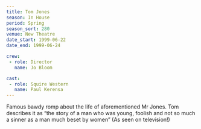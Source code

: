 ```yaml
---
title: Tom Jones
season: In House
period: Spring
season_sort: 280
venue: New Theatre
date_start: 1999-06-22
date_end: 1999-06-24

crew: 
 - role: Director
   name: Jo Bloom

cast:
 - role: Squire Western
   name: Paul Kerensa
---
```


Famous bawdy romp about the life of aforementioned Mr Jones.  Tom describes it as “the story of a man who was young, foolish and not so much a sinner as a man much beset by women”   (As seen on television!)
